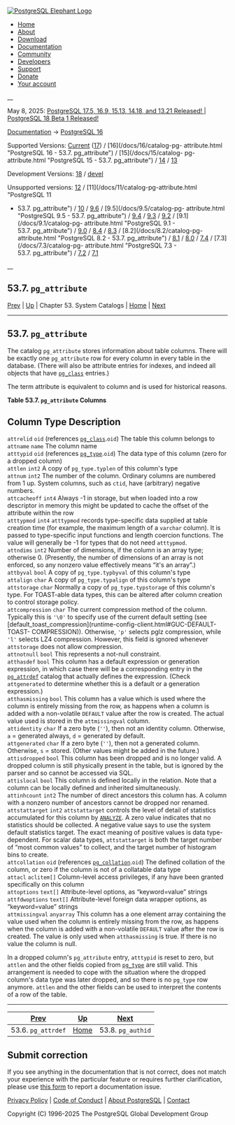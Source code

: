 [ ![PostgreSQL Elephant Logo](/media/img/about/press/elephant.png) ](/)

  * [Home](/ "Home")
  * [About](/about/ "About")
  * [Download](/download/ "Download")
  * [Documentation](/docs/ "Documentation")
  * [Community](/community/ "Community")
  * [Developers](/developer/ "Developers")
  * [Support](/support/ "Support")
  * [Donate](/about/donate/ "Donate")
  * [Your account](/account/ "Your account")

__

May 8, 2025: [ PostgreSQL 17.5, 16.9, 15.13, 14.18, and 13.21 Released! ](/about/news/postgresql-175-169-1513-1418-and-1321-released-3072/) | [ PostgreSQL 18 Beta 1 Released! ](/about/news/postgresql-18-beta-1-released-3070/)

[Documentation](/docs/ "Documentation") -> [PostgreSQL
16](/docs/16/index.html)

Supported Versions: [Current](/docs/current/catalog-pg-attribute.html
"PostgreSQL 17 - 53.7. pg_attribute") ([17](/docs/17/catalog-pg-attribute.html
"PostgreSQL 17 - 53.7. pg_attribute")) / [16](/docs/16/catalog-pg-
attribute.html "PostgreSQL 16 - 53.7. pg_attribute") / [15](/docs/15/catalog-
pg-attribute.html "PostgreSQL 15 - 53.7. pg_attribute") /
[14](/docs/14/catalog-pg-attribute.html "PostgreSQL 14 - 53.7. pg_attribute")
/ [13](/docs/13/catalog-pg-attribute.html "PostgreSQL 13 -
53.7. pg_attribute")

Development Versions: [18](/docs/18/catalog-pg-attribute.html "PostgreSQL 18 -
53.7. pg_attribute") / [devel](/docs/devel/catalog-pg-attribute.html
"PostgreSQL devel - 53.7. pg_attribute")

Unsupported versions: [12](/docs/12/catalog-pg-attribute.html "PostgreSQL 12 -
53.7. pg_attribute") / [11](/docs/11/catalog-pg-attribute.html "PostgreSQL 11
- 53.7. pg_attribute") / [10](/docs/10/catalog-pg-attribute.html "PostgreSQL
10 - 53.7. pg_attribute") / [9.6](/docs/9.6/catalog-pg-attribute.html
"PostgreSQL 9.6 - 53.7. pg_attribute") / [9.5](/docs/9.5/catalog-pg-
attribute.html "PostgreSQL 9.5 - 53.7. pg_attribute") /
[9.4](/docs/9.4/catalog-pg-attribute.html "PostgreSQL 9.4 -
53.7. pg_attribute") / [9.3](/docs/9.3/catalog-pg-attribute.html "PostgreSQL
9.3 - 53.7. pg_attribute") / [9.2](/docs/9.2/catalog-pg-attribute.html
"PostgreSQL 9.2 - 53.7. pg_attribute") / [9.1](/docs/9.1/catalog-pg-
attribute.html "PostgreSQL 9.1 - 53.7. pg_attribute") /
[9.0](/docs/9.0/catalog-pg-attribute.html "PostgreSQL 9.0 -
53.7. pg_attribute") / [8.4](/docs/8.4/catalog-pg-attribute.html "PostgreSQL
8.4 - 53.7. pg_attribute") / [8.3](/docs/8.3/catalog-pg-attribute.html
"PostgreSQL 8.3 - 53.7. pg_attribute") / [8.2](/docs/8.2/catalog-pg-
attribute.html "PostgreSQL 8.2 - 53.7. pg_attribute") /
[8.1](/docs/8.1/catalog-pg-attribute.html "PostgreSQL 8.1 -
53.7. pg_attribute") / [8.0](/docs/8.0/catalog-pg-attribute.html "PostgreSQL
8.0 - 53.7. pg_attribute") / [7.4](/docs/7.4/catalog-pg-attribute.html
"PostgreSQL 7.4 - 53.7. pg_attribute") / [7.3](/docs/7.3/catalog-pg-
attribute.html "PostgreSQL 7.3 - 53.7. pg_attribute") /
[7.2](/docs/7.2/catalog-pg-attribute.html "PostgreSQL 7.2 -
53.7. pg_attribute") / [7.1](/docs/7.1/catalog-pg-attribute.html "PostgreSQL
7.1 - 53.7. pg_attribute")

__

53.7. `pg_attribute`  
---  
[Prev](catalog-pg-attrdef.html "53.6. pg_attrdef")  | [Up](catalogs.html "Chapter 53. System Catalogs") | Chapter 53. System Catalogs | [Home](index.html "PostgreSQL 16.9 Documentation") |  [Next](catalog-pg-authid.html "53.8. pg_authid")  
  
* * *

## 53.7. `pg_attribute` #

The catalog `pg_attribute` stores information about table columns. There will
be exactly one `pg_attribute` row for every column in every table in the
database. (There will also be attribute entries for indexes, and indeed all
objects that have [`pg_class`](catalog-pg-class.html "53.11. pg_class")
entries.)

The term attribute is equivalent to column and is used for historical reasons.

**Table  53.7. `pg_attribute` Columns**

Column Type Description  
---  
`attrelid` `oid` (references [`pg_class`](catalog-pg-class.html
"53.11. pg_class").`oid`) The table this column belongs to  
`attname` `name` The column name  
`atttypid` `oid` (references [`pg_type`](catalog-pg-type.html
"53.64. pg_type").`oid`) The data type of this column (zero for a dropped
column)  
`attlen` `int2` A copy of `pg_type.typlen` of this column's type  
`attnum` `int2` The number of the column. Ordinary columns are numbered from 1
up. System columns, such as `ctid`, have (arbitrary) negative numbers.  
`attcacheoff` `int4` Always -1 in storage, but when loaded into a row
descriptor in memory this might be updated to cache the offset of the
attribute within the row  
`atttypmod` `int4` `atttypmod` records type-specific data supplied at table
creation time (for example, the maximum length of a `varchar` column). It is
passed to type-specific input functions and length coercion functions. The
value will generally be -1 for types that do not need `atttypmod`.  
`attndims` `int2` Number of dimensions, if the column is an array type;
otherwise 0. (Presently, the number of dimensions of an array is not enforced,
so any nonzero value effectively means “it's an array”.)  
`attbyval` `bool` A copy of `pg_type.typbyval` of this column's type  
`attalign` `char` A copy of `pg_type.typalign` of this column's type  
`attstorage` `char` Normally a copy of `pg_type.typstorage` of this column's
type. For TOAST-able data types, this can be altered after column creation to
control storage policy.  
`attcompression` `char` The current compression method of the column.
Typically this is `'\0'` to specify use of the current default setting (see
[default_toast_compression](runtime-config-client.html#GUC-DEFAULT-TOAST-
COMPRESSION)). Otherwise, `'p'` selects pglz compression, while `'l'` selects
LZ4 compression. However, this field is ignored whenever `attstorage` does not
allow compression.  
`attnotnull` `bool` This represents a not-null constraint.  
`atthasdef` `bool` This column has a default expression or generation
expression, in which case there will be a corresponding entry in the
[`pg_attrdef`](catalog-pg-attrdef.html "53.6. pg_attrdef") catalog that
actually defines the expression. (Check `attgenerated` to determine whether
this is a default or a generation expression.)  
`atthasmissing` `bool` This column has a value which is used where the column
is entirely missing from the row, as happens when a column is added with a
non-volatile `DEFAULT` value after the row is created. The actual value used
is stored in the `attmissingval` column.  
`attidentity` `char` If a zero byte (`''`), then not an identity column.
Otherwise, `a` = generated always, `d` = generated by default.  
`attgenerated` `char` If a zero byte (`''`), then not a generated column.
Otherwise, `s` = stored. (Other values might be added in the future.)  
`attisdropped` `bool` This column has been dropped and is no longer valid. A
dropped column is still physically present in the table, but is ignored by the
parser and so cannot be accessed via SQL.  
`attislocal` `bool` This column is defined locally in the relation. Note that
a column can be locally defined and inherited simultaneously.  
`attinhcount` `int2` The number of direct ancestors this column has. A column
with a nonzero number of ancestors cannot be dropped nor renamed.  
`attstattarget` `int2` `attstattarget` controls the level of detail of
statistics accumulated for this column by [`ANALYZE`](sql-analyze.html
"ANALYZE"). A zero value indicates that no statistics should be collected. A
negative value says to use the system default statistics target. The exact
meaning of positive values is data type-dependent. For scalar data types,
`attstattarget` is both the target number of “most common values” to collect,
and the target number of histogram bins to create.  
`attcollation` `oid` (references [`pg_collation`](catalog-pg-collation.html
"53.12. pg_collation").`oid`) The defined collation of the column, or zero if
the column is not of a collatable data type  
`attacl` `aclitem[]` Column-level access privileges, if any have been granted
specifically on this column  
`attoptions` `text[]` Attribute-level options, as “keyword=value” strings  
`attfdwoptions` `text[]` Attribute-level foreign data wrapper options, as
“keyword=value” strings  
`attmissingval` `anyarray` This column has a one element array containing the
value used when the column is entirely missing from the row, as happens when
the column is added with a non-volatile `DEFAULT` value after the row is
created. The value is only used when `atthasmissing` is true. If there is no
value the column is null.  
  
  

In a dropped column's `pg_attribute` entry, `atttypid` is reset to zero, but
`attlen` and the other fields copied from [`pg_type`](catalog-pg-type.html
"53.64. pg_type") are still valid. This arrangement is needed to cope with the
situation where the dropped column's data type was later dropped, and so there
is no `pg_type` row anymore. `attlen` and the other fields can be used to
interpret the contents of a row of the table.

* * *

[Prev](catalog-pg-attrdef.html "53.6. pg_attrdef")  | [Up](catalogs.html "Chapter 53. System Catalogs") |  [Next](catalog-pg-authid.html "53.8. pg_authid")  
---|---|---  
53.6. `pg_attrdef`  | [Home](index.html "PostgreSQL 16.9 Documentation") |  53.8. `pg_authid`  
  
## Submit correction

If you see anything in the documentation that is not correct, does not match
your experience with the particular feature or requires further clarification,
please use [this form](/account/comments/new/16/catalog-pg-attribute.html/) to
report a documentation issue.

[Privacy Policy](/about/privacypolicy) | [Code of Conduct](/about/policies/coc/) | [About PostgreSQL](/about/) | [Contact](/about/contact/)  

Copyright (C) 1996-2025 The PostgreSQL Global Development Group

